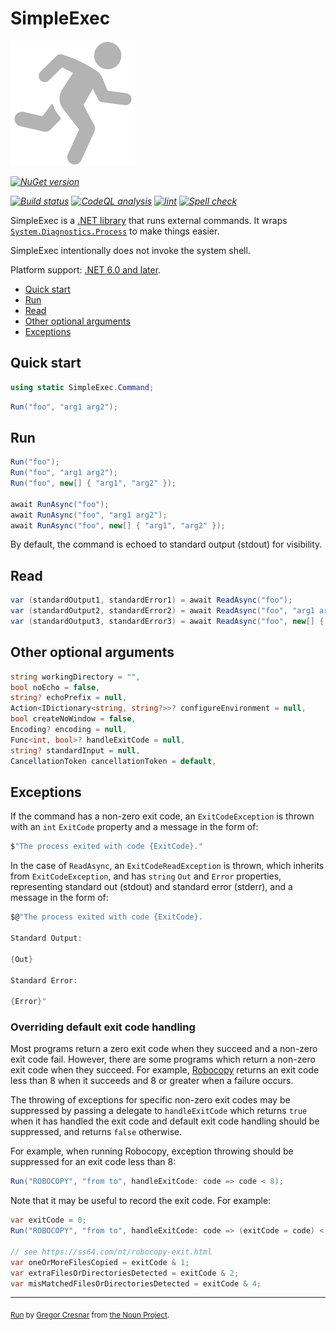 # SimpleExec

![SimpleExec](https://raw.githubusercontent.com/adamralph/simple-exec/092a28b5dcd011725cef7f3b207fcb9a056b651d/assets/simple-exec.svg)

_[![NuGet version](https://img.shields.io/nuget/v/SimpleExec.svg?style=flat)](https://www.nuget.org/packages/SimpleExec)_

_[![Build status](https://github.com/adamralph/simple-exec/actions/workflows/ci.yml/badge.svg?branch=main)](https://github.com/adamralph/simple-exec/actions/workflows/ci.yml)_
_[![CodeQL analysis](https://github.com/adamralph/simple-exec/actions/workflows/codeql-analysis.yml/badge.svg?branch=main)](https://github.com/adamralph/simple-exec/actions/workflows/codeql-analysis.yml)_
_[![lint](https://github.com/adamralph/simple-exec/actions/workflows/lint.yml/badge.svg?branch=main)](https://github.com/adamralph/simple-exec/actions/workflows/lint.yml)_
_[![Spell check](https://github.com/adamralph/simple-exec/actions/workflows/spell-check.yml/badge.svg?branch=main)](https://github.com/adamralph/simple-exec/actions/workflows/spell-check.yml)_

SimpleExec is a [.NET library](https://www.nuget.org/packages/SimpleExec) that runs external commands. It wraps [`System.Diagnostics.Process`](https://apisof.net/catalog/System.Diagnostics.Process) to make things easier.

SimpleExec intentionally does not invoke the system shell.

Platform support: [.NET 6.0 and later](https://docs.microsoft.com/en-us/dotnet/standard/net-standard).

- [Quick start](#quick-start)
- [Run](#run)
- [Read](#read)
- [Other optional arguments](#other-optional-arguments)
- [Exceptions](#exceptions)

## Quick start

```c#
using static SimpleExec.Command;
```

```c#
Run("foo", "arg1 arg2");
```

## Run

```c#
Run("foo");
Run("foo", "arg1 arg2");
Run("foo", new[] { "arg1", "arg2" });

await RunAsync("foo");
await RunAsync("foo", "arg1 arg2");
await RunAsync("foo", new[] { "arg1", "arg2" });
```

By default, the command is echoed to standard output (stdout) for visibility.

## Read

```c#
var (standardOutput1, standardError1) = await ReadAsync("foo");
var (standardOutput2, standardError2) = await ReadAsync("foo", "arg1 arg2");
var (standardOutput3, standardError3) = await ReadAsync("foo", new[] { "arg1", "arg2" });
```

## Other optional arguments

```c#
string workingDirectory = "",
bool noEcho = false,
string? echoPrefix = null,
Action<IDictionary<string, string?>>? configureEnvironment = null,
bool createNoWindow = false,
Encoding? encoding = null,
Func<int, bool>? handleExitCode = null,
string? standardInput = null,
CancellationToken cancellationToken = default,
```

## Exceptions

If the command has a non-zero exit code, an `ExitCodeException` is thrown with an `int` `ExitCode` property and a message in the form of:

```c#
$"The process exited with code {ExitCode}."
```

In the case of `ReadAsync`, an `ExitCodeReadException` is thrown, which inherits from `ExitCodeException`, and has `string` `Out` and `Error` properties, representing standard out (stdout) and standard error (stderr), and a message in the form of:

```c#
$@"The process exited with code {ExitCode}.

Standard Output:

{Out}

Standard Error:

{Error}"
```

### Overriding default exit code handling

Most programs return a zero exit code when they succeed and a non-zero exit code fail. However, there are some programs which return a non-zero exit code when they succeed. For example, [Robocopy](https://ss64.com/nt/robocopy.html) returns an exit code less than 8 when it succeeds and 8 or greater when a failure occurs.

The throwing of exceptions for specific non-zero exit codes may be suppressed by passing a delegate to `handleExitCode` which returns `true` when it has handled the exit code and default exit code handling should be suppressed, and returns `false` otherwise.

For example, when running Robocopy, exception throwing should be suppressed for an exit code less than 8:

```c#
Run("ROBOCOPY", "from to", handleExitCode: code => code < 8);
```

Note that it may be useful to record the exit code. For example:

```c#
var exitCode = 0;
Run("ROBOCOPY", "from to", handleExitCode: code => (exitCode = code) < 8);

// see https://ss64.com/nt/robocopy-exit.html
var oneOrMoreFilesCopied = exitCode & 1;
var extraFilesOrDirectoriesDetected = exitCode & 2;
var misMatchedFilesOrDirectoriesDetected = exitCode & 4;
```

---

<sub>[Run](https://thenounproject.com/term/target/975371) by [Gregor Cresnar](https://thenounproject.com/grega.cresnar/) from [the Noun Project](https://thenounproject.com/).</sub>

